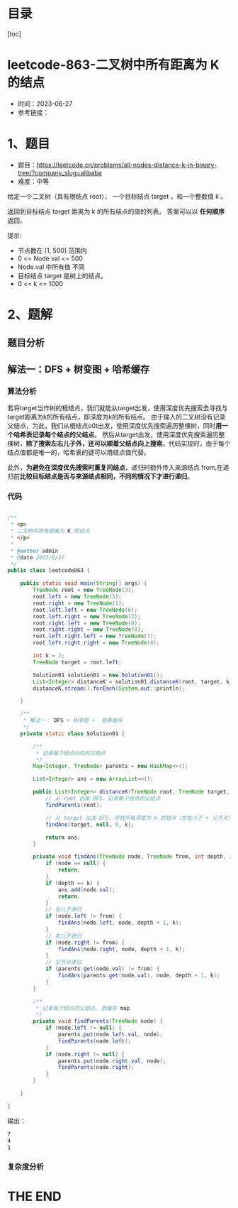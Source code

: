 # 目录

[toc]

# leetcode-863-二叉树中所有距离为 K 的结点

- 时间：2023-06-27
- 参考链接：



# 1、题目

- 题目：https://leetcode.cn/problems/all-nodes-distance-k-in-binary-tree/?company_slug=alibaba
- 难度：中等

给定一个二叉树（具有根结点 root）， 一个目标结点 target ，和一个整数值 k 。

返回到目标结点 target 距离为 k 的所有结点的值的列表。 答案可以以 **任何顺序** 返回。



提示:

- 节点数在 [1, 500] 范围内
- 0 <= Node.val <= 500
- Node.val 中所有值 不同
- 目标结点 target 是树上的结点。
- 0 <= k <= 1000



# 2、题解

## 题目分析



## 解法一：DFS + 树变图 +  哈希缓存

### 算法分析

若将target当作树的根结点，我们就能从target出发，使用深度优先搜索去寻找与target距离为k的所有结点，即深度为k的所有结点。
由于输入的二叉树没有记录父结点，为此，我们从根结点o0t出发，使用深度优先搜索遍历整棵树，同时**用一个哈希表记录每个结点的父结点**。
然后从target出发，使用深度优先搜索遍历整棵树，**除了搜索左右儿子外，还可以顺着父结点向上搜索**。代码实现时，由于每个结点值都是唯一的，哈希表的键可以用结点值代替。

此外，**为避免在深度优先搜索时重复问结点**，递归时额外传入来源结点 from,在递归前**比较目标结点是否与来源结点相同，不同的情况下才进行递归**。



### 代码

```java

/**
 * <p>
 * 二叉树中所有距离为 K 的结点
 * </p>
 *
 * @author admin
 * @date 2023/6/27
 */
public class leetcode863 {

    public static void main(String[] args) {
        TreeNode root = new TreeNode(3);
        root.left = new TreeNode(5);
        root.right = new TreeNode(1);
        root.left.left = new TreeNode(6);
        root.left.right = new TreeNode(2);
        root.right.left = new TreeNode(0);
        root.right.right = new TreeNode(8);
        root.left.right.left = new TreeNode(7);
        root.left.right.right = new TreeNode(4);

        int k = 2;
        TreeNode target = root.left;

        Solution01 solution01 = new Solution01();
        List<Integer> distanceK = solution01.distanceK(root, target, k);
        distanceK.stream().forEach(System.out::println);

    }

    /**
     * 解法一： DFS + 树变图 +  哈希缓存
     */
    private static class Solution01 {

        /**
         * 记录每个结点对应的父结点
         */
        Map<Integer, TreeNode> parents = new HashMap<>();

        List<Integer> ans = new ArrayList<>();

        public List<Integer> distanceK(TreeNode root, TreeNode target, int k) {
            // 从 root 出发 DFS，记录每个结点的父结点
            findParents(root);

            // 从 target 出发 DFS，寻找所有深度为 k 的结点（左右儿子 + 父节点）
            findAns(target, null, 0, k);

            return ans;
        }

        private void findAns(TreeNode node, TreeNode from, int depth, int k) {
            if (node == null) {
                return;
            }
            if (depth == k) {
                ans.add(node.val);
                return;
            }
            // 左儿子递归
            if (node.left != from) {
                findAns(node.left, node, depth + 1, k);
            }
            // 右儿子递归
            if (node.right != from) {
                findAns(node.right, node, depth + 1, k);
            }
            // 父节点递归
            if (parents.get(node.val) != from) {
                findAns(parents.get(node.val), node, depth + 1, k);
            }
        }

        /**
         * 记录每个结点的父结点, 到缓存 map
         */
        private void findParents(TreeNode node) {
            if (node.left != null) {
                parents.put(node.left.val, node);
                findParents(node.left);
            }
            if (node.right != null) {
                parents.put(node.right.val, node);
                findParents(node.right);
            }
        }

    }

}

```

输出：

```sh
7
4
1

```





### 复杂度分析











# THE END